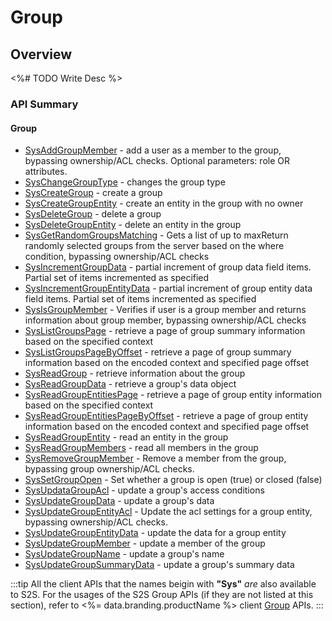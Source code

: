 # Group
## Overview


<%# TODO Write Desc %>
### API Summary

#### Group
* [SysAddGroupMember](/api/capi/group/sysaddgroupmember) - add a user as a member to the group, bypassing ownership/ACL checks. Optional parameters: role OR attributes.
* [SysChangeGroupType](/api/capi/group/syschangegrouptype) - changes the group type
* [SysCreateGroup](/api/capi/group/syscreategroup) - create a group
* [SysCreateGroupEntity](/api/capi/group/syscreategroupentity) - create an entity in the group with no owner
* [SysDeleteGroup](/api/capi/group/sysdeletegroup) - delete a group
* [SysDeleteGroupEntity](/api/capi/group/sysdeletegroupentity) - delete an entity in the group
* [SysGetRandomGroupsMatching](/api/capi/group/sysgetrandomgroupsmatching) - Gets a list of up to maxReturn randomly selected groups from the server based on the where condition, bypassing ownership/ACL checks
* [SysIncrementGroupData](/api/capi/group/sysincrementgroupdata) - partial increment of group data field items. Partial set of items incremented as specified
* [SysIncrementGroupEntityData](/api/capi/group/sysincrementgroupentitydata) - partial increment of group entity data field items. Partial set of items incremented as specified
* [SysIsGroupMember](/api/capi/group/sysisgroupmember) - Verifies if user is a group member and returns information about group member, bypassing ownership/ACL checks
* [SysListGroupsPage](/api/capi/group/syslistgroupspage) - retrieve a page of group summary information based on the specified context
* [SysListGroupsPageByOffset](/api/capi/group/syslistgroupspagebyoffset) - retrieve a page of group summary information based on the encoded context and specified page offset
* [SysReadGroup](/api/capi/group/sysreadgroup) - retrieve information about the group
* [SysReadGroupData](/api/capi/group/sysreadgroupdata) - retrieve a group's data object
* [SysReadGroupEntitiesPage](/api/capi/group/sysreadgroupentitiespage) - retrieve a page of group entity information based on the specified context
* [SysReadGroupEntitiesPageByOffset](/api/capi/group/sysreadgroupentitiespagebyoffset) - retrieve a page of group entity information based on the encoded context and specified page offset
* [SysReadGroupEntity](/api/capi/group/sysreadgroupentity) - read an entity in the group
* [SysReadGroupMembers](/api/capi/group/sysreadgroupmembers) - read all members in the group
* [SysRemoveGroupMember](/api/capi/group/sysremovegroupmember) - Remove a member from the group, bypassing group ownership/ACL checks.
* [SysSetGroupOpen](/api/capi/group/syssetgroupopen) - Set whether a group is open (true) or closed (false)
* [SysUpdataGroupAcl](/api/capi/group/sysupdatagroupacl) - update a group's access conditions
* [SysUpdateGroupData](/api/capi/group/sysupdategroupdata) - update a group's data
* [SysUpdateGroupEntityAcl](/api/capi/group/sysupdategroupentityacl) - Update the acl settings for a group entity, bypassing ownership/ACL checks.
* [SysUpdateGroupEntityData](/api/capi/group/sysupdategroupentitydata) - update the data for a group entity
* [SysUpdateGroupMember](/api/capi/group/sysupdategroupmember) - update a member of the group
* [SysUpdateGroupName](/api/capi/group/sysupdategroupname) - update a group's name
* [SysUpdateGroupSummaryData](/api/capi/group/sysupdategroupsummarydata) - update a group's summary data

:::tip
All the client APIs that the names beigin with <strong>"Sys"</strong> <em>are</em> also available to S2S. 
For the usages of the S2S Group APIs (if they are not listed at this section),
refer to <%= data.branding.productName %> client [Group](/api/capi/group) APIs.
:::

<DocCardList />